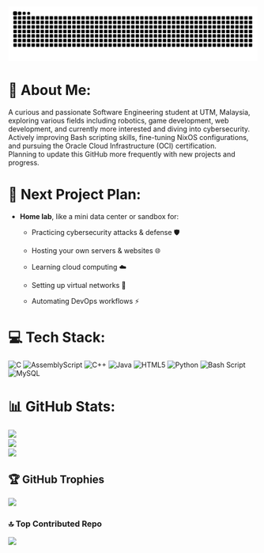 <picture>
<source media="(prefers-color-scheme: dark)" srcset="https://github.com/sensei-0z/sensei-0z/blob/gh-snk-contribs-graph-output/github-snake-dark.svg" />
<source media="(prefers-color-scheme: light)" srcset="https://github.com/sensei-0z/sensei-0z/blob/gh-snk-contribs-graph-output/github-snake.svg" />
<img alt="Github Snake Contributions Graph Animation" src="https://github.com/sensei-0z/sensei-0z/blob/gh-snk-contribs-graph-output/github-snake.svg" />
</picture>

# 👤 About Me:
A curious and passionate Software Engineering student at UTM, Malaysia, exploring various fields including robotics, game development, web development, and currently more interested and diving into cybersecurity. \
Actively improving Bash scripting skills, fine-tuning NixOS configurations, and pursuing the Oracle Cloud Infrastructure (OCI) certification. \
Planning to update this GitHub more frequently with new projects and progress.

# 🚧 Next Project Plan:
- **Home lab**, like a mini data center or sandbox for:

  - Practicing cybersecurity attacks & defense 🛡️

  - Hosting your own servers & websites 🌐

  - Learning cloud computing ☁️

  - Setting up virtual networks 🔌

  - Automating DevOps workflows ⚡

# 💻 Tech Stack:
![C](https://img.shields.io/badge/c-%2300599C.svg?style=for-the-badge&logo=c&logoColor=white) ![AssemblyScript](https://img.shields.io/badge/assembly%20script-%23000000.svg?style=for-the-badge&logo=assemblyscript&logoColor=white) ![C++](https://img.shields.io/badge/c++-%2300599C.svg?style=for-the-badge&logo=c%2B%2B&logoColor=white) ![Java](https://img.shields.io/badge/java-%23ED8B00.svg?style=for-the-badge&logo=openjdk&logoColor=white) ![HTML5](https://img.shields.io/badge/html5-%23E34F26.svg?style=for-the-badge&logo=html5&logoColor=white) ![Python](https://img.shields.io/badge/python-3670A0?style=for-the-badge&logo=python&logoColor=ffdd54) ![Bash Script](https://img.shields.io/badge/bash_script-%23121011.svg?style=for-the-badge&logo=gnu-bash&logoColor=white) ![MySQL](https://img.shields.io/badge/mysql-4479A1.svg?style=for-the-badge&logo=mysql&logoColor=white)
# 📊 GitHub Stats:
![](https://github-readme-stats.vercel.app/api?username=sensei-0z&theme=dark&hide_border=false&include_all_commits=false&count_private=false)<br/>
![](https://nirzak-streak-stats.vercel.app/?user=sensei-0z&theme=dark&hide_border=false)<br/>
![](https://github-readme-stats.vercel.app/api/top-langs/?username=sensei-0z&theme=dark&hide_border=false&include_all_commits=false&count_private=false&layout=compact)

## 🏆 GitHub Trophies
![](https://github-profile-trophy.vercel.app/?username=sensei-0z&theme=radical&no-frame=false&no-bg=true&margin-w=4)

### 🔝 Top Contributed Repo
![](https://github-contributor-stats.vercel.app/api?username=sensei-0z&limit=5&theme=dark&combine_all_yearly_contributions=true)

